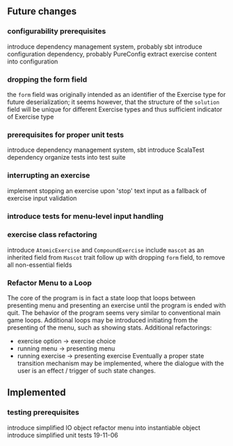 ## Future changes

### configurability prerequisites
introduce dependency management system, probably sbt
introduce configuration dependency, probably PureConfig
extract exercise content into configuration

### dropping the form field
the `form` field was originally intended as an identifier of the Exercise
type for future deserialization; it seems however, that the structure of the `solution`
field will be unique for different Exercise types and thus sufficient indicator of Exercise type

### prerequisites for proper unit tests
introduce dependency management system, sbt
introduce ScalaTest dependency
organize tests into test suite

### interrupting an exercise
implement stopping an exercise upon 'stop' text input
as a fallback of exercise input validation

### introduce tests for menu-level input handling

### exercise class refactoring
introduce `AtomicExercise` and `CompoundExercise`
include `mascot` as an inherited field from `Mascot` trait
follow up with dropping `form` field, to remove all non-essential fields

### Refactor Menu to a Loop
The core of the program is in fact a state loop that loops between presenting menu and
presenting an exercise until the program is ended with quit. 
The behavior of the program seems very similar to conventional main game loops.
Additional loops may be introduced initiating from the presenting of the menu,
such as showing stats.
Additional refactorings: 
 - exercise option -> exercise choice
 - running menu -> presenting menu
 - running exercise -> presenting exercise
Eventually a proper state transition mechanism may be implemented, where the dialogue
with the user is an effect / trigger of such state changes.

## Implemented

### testing prerequisites
introduce simplified IO object
refactor menu into instantiable object  
introduce simplified unit tests
19-11-06
